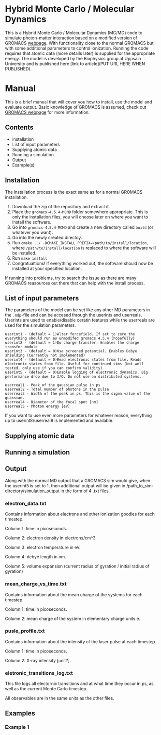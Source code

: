 # Hybrid Monte Carlo / Molecular Dynamics
This is a Hybrid Monte Carlo / Molecular Dynamics (MC/MD) code to simulate photon-matter interaction based on a modified version of GROMACS [webpage](https://www.gromacs.org/).
With functionality close to the normal GROMACS but with some additional parameters to control ionization. Running the code requires that atomic data (more details later) is supplied for the appropriate energy.
The model is developed by the Biophysics group at Uppsala University and is published here [link to article](PUT URL HERE WHEN PUBLISHED).



# Manual
This is a brief manual that will cover you how to install, use the model and evaluate output.
Basic knowledge of GROMACS is assumed, check out [GROMACS webpage](https://www.gromacs.org/) for more information.

## Contents 
- Installation
- List of input parameters
- Supplying atomic data
- Running a simulation
- Output
- Example(s)

## Installation 
The installation process is the exact same as for a normal GROMACS installation.

1. Download the zip of the repository and extract it.
3. Place the `gromacs-4.5.4-MCMD` folder somewhere appropriate.
   This is only the installation files, you will choose later on where you want to install the software.
4. Go into `gromacs-4.5.4-MCMD` and create a new directory called `build` (or whatever you want).
5. Go into the newly created directoy. 
6. Run `cmake ../ -DCMAKE_INSTALL_PREFIX=/path/to/install/location`, where `/path/to/install/location` is replaced to where the software will be installed.
7. Run `make install`
8. Congratualtions! If everything worked out, the software should now be installed at your specified location.

If running into problems, try to search the issue as there are many GROMACS reasources out there that can help with the install process.


## List of input parameters
The parameters of the model can be set like any other MD parameters in the `.mdp`-file and can be accesed through the userints and userreals.
Userints are used to enable/disable ceratin features while the userreals are used for the simulation parameters.
```
userint1 - (default = 1)Alter forcefield. If set to zero the everything should run as unmodifed gromacs 4.5.4 (hopefully)
userint2 - (default = 1)Do charge transfer. Enables the charge transfer module 
userint3 - (default = 0)Use screened potential. Enables Debye shielding (Currently not implemented)
userint4 - (default = 0)Read electronic states from file. Reads electronic states from file. Useful for continued sims (Not well tested, only use if you can confirm validity)
userint5 - (default = 0)Enable logging of electronic dynamics. Big performance drop due to I/O. Do not use on distributed systems.
    
userreal1 - Peak of the gaussian pulse in ps
userreal2 - Total number of photons in the pulse
userreal3 - Width of the peak in ps. This is the sigma value of the guassian.
userreal4 - Diameter of the focal spot [nm]
userreal5 - Photon energy [eV]
```

If you want to use even more parameters for whatever reason, everything up to userint8/userreal8 is implemented and available.

## Supplying atomic data



## Running a simulation

## Output
Along with the normal MD output that a GROMACS sim would give, when the userint5 is set to 1, 
then additional output will be given in /path_to_sim-directory/simulation_output in the form of 4 .txt files.

### electron_data.txt 

Contains information about electrons and other ionization goodies for each timestep.

Column 1: time in picoseconds.

Column 2: electron density in electrons/cm^3.

Column 3: electron temperature in eV.

Column 4: debye length in nm.

Column 5: volume expansion (current radius of gyration / initial radius of gyration)


### mean_charge_vs_time.txt 

Contains information about the mean charge of the systems for each timestep.

Column 1: time in picoseconds.

Column 2: mean charge of the system in elementary charge units e.


### pusle_profile.txt

Contains information about the intensity of the laser pulse at each timestep.

Column 1: time in picoseconds.

Column 2: X-ray intensity [unit?].


### eletronic_transitions_log.txt

This file logs all electornic transitions and at what time they occur in ps, as well as the current Monte Carlo timestep.

All observables are in the same units as the other files.

## Examples
### Example 1

